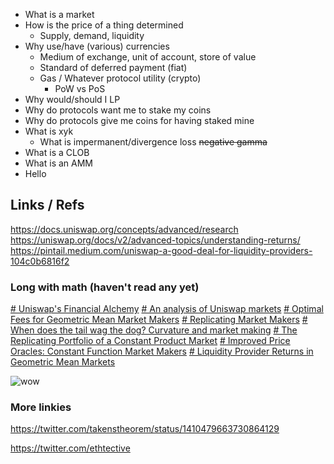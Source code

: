 - What is a market
- How is the price of a thing determined
	- Supply, demand, liquidity
- Why use/have (various) currencies
	- Medium of exchange, unit of account, store of value
	- Standard of deferred payment (fiat)
	- Gas / Whatever protocol utility (crypto)
		- PoW vs PoS
- Why would/should I LP
- Why do protocols want me to stake my coins
- Why do protocols give me coins for having staked mine
- What is xyk
	- What is impermanent/divergence loss ~~negative gamma~~
- What is a CLOB
- What is an AMM
- Hello


## Links / Refs
https://docs.uniswap.org/concepts/advanced/research
https://uniswap.org/docs/v2/advanced-topics/understanding-returns/
https://pintail.medium.com/uniswap-a-good-deal-for-liquidity-providers-104c0b6816f2


### Long with math (haven't read any yet)
[# Uniswap's Financial Alchemy](https://research.paradigm.xyz/uniswaps-alchemy)
[# An analysis of Uniswap markets](https://arxiv.org/abs/1911.03380)
[# Optimal Fees for Geometric Mean Market Makers](https://arxiv.org/abs/2104.00446)
[# Replicating Market Makers](https://arxiv.org/abs/2103.14769)
[# When does the tail wag the dog? Curvature and market making](https://arxiv.org/pdf/2012.08040.pdf)
[# The Replicating Portfolio of a Constant Product Market](https://papers.ssrn.com/sol3/papers.cfm?abstract_id=3550601)
[# Improved Price Oracles: Constant Function Market Makers](https://arxiv.org/abs/2003.10001)
[# Liquidity Provider Returns in Geometric Mean Markets](https://arxiv.org/abs/2006.08806)

![wow](https://i.imgur.com/gHAunfy.png)


### More linkies

https://twitter.com/takenstheorem/status/1410479663730864129

https://twitter.com/ethtective
